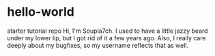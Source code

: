 # hello-world
starter tutorial repo
Hi, I'm Soupla7ch. I used to have a little jazzy beard under my lower lip, but I got rid of it a few years ago. Also, I really care deeply about my bugfixes, so my username reflects that as well.
